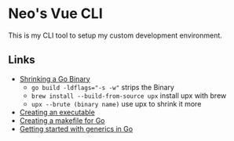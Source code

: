 # Neo's Vue CLI

This is my CLI tool to setup my custom development environment.

## Links

- [Shrinking a Go Binary](https://words.filippo.io/shrink-your-go-binaries-with-this-one-weird-trick/)
  - `go build -ldflags="-s -w"` strips the Binary
  - `brew install --build-from-source upx` install upx with brew
  - `upx --brute (binary name)` use upx to shrink it more
- [Creating an executable](https://stackoverflow.com/questions/28018591/how-do-i-make-a-ruby-script-into-a-bash-command)
- [Creating a makefile for Go](https://earthly.dev/blog/golang-makefile/)
- [Getting started with generics in Go](https://www.infoworld.com/article/3646036/get-started-with-generics-in-go.html)
